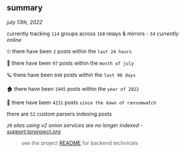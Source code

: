 
## summary
_july 13th, 2022_

currently tracking `114` groups across `168` relays & mirrors - _`54` currently online_

⏲ there have been `2` posts within the `last 24 hours`

🦈 there have been `97` posts within the `month of july`

🪐 there have been `840` posts within the `last 90 days`

🏚 there have been `1945` posts within the `year of 2022`

🦕 there have been `4231` posts `since the dawn of ransomwatch`

there are `52` custom parsers indexing posts

_`20` sites using v2 onion services are no longer indexed - [support.torproject.org](https://support.torproject.org/onionservices/v2-deprecation/)_

> see the project [README](https://github.com/joshhighet/ransomwatch#ransomwatch--) for backend technicals
